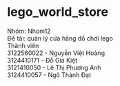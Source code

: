 # lego_world_store  
Nhóm: Nhom12  
Đề tài: quản lý cửa hàng đồ chơi lego  
Thành viên  
3122560022 - Nguyễn Việt Hoàng  
3124410171 - Đỗ Gia Kiệt  
3121410050 - Lê Thị Phương Anh  
3124410057 - Ngô Thành Đạt  

